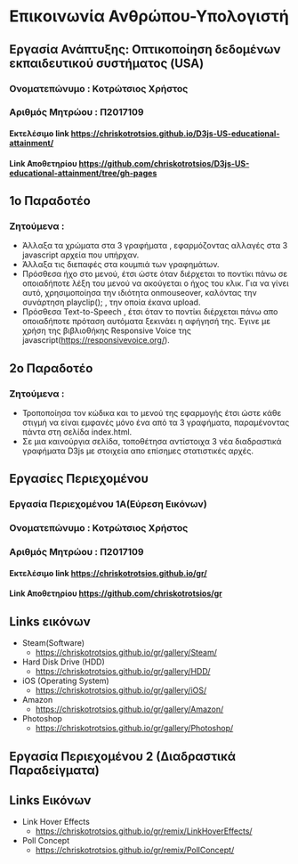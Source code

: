   # Επικοινωνία Ανθρώπου-Υπολογιστή
  ## Εργασία Ανάπτυξης: Οπτικοποίηση δεδομένων εκπαιδευτικού συστήματος (USA)
  ### Ονοματεπώνυμο : Κοτρώτσιος Χρήστος 
  ### Αριθμός Μητρώου : Π2017109
  #### Εκτελέσιμο link https://chriskotrotsios.github.io/D3js-US-educational-attainment/
  #### Link Αποθετηρίου https://github.com/chriskotrotsios/D3js-US-educational-attainment/tree/gh-pages
  ## 1ο Παραδοτέο
  ### Ζητούμενα :
- Άλλαξα τα χρώματα στα 3 γραφήματα , εφαρμόζοντας αλλαγές στα 3 javascript αρχεία που υπήρχαν.
- Άλλαξα τις διεπαφές στα κουμπιά των γραφημάτων.
- Πρόσθεσα ήχο στο μενού, έτσι ώστε όταν διέρχεται το ποντίκι πάνω σε οποιαδήποτε λέξη του μενού να ακούγεται ο ήχος του κλικ. Για να γίνει αυτό, χρησιμοποίησα την ιδιότητα onmouseover, καλόντας την συνάρτηση playclip(); , την οποία έκανα upload.
- Πρόσθεσα Text-to-Speech , έτσι όταν το ποντίκι διέρχεται πάνω απο οποιαδήποτε πρόταση αυτόματα ξεκινάει η αφήγησή της. Έγινε με χρήση της βιβλιοθήκης Responsive Voice της javascript(https://responsivevoice.org/).
## 2ο Παραδοτέο
### Ζητούμενα : 
- Τροποποίησα τον κώδικα και το μενού της εφαρμογής έτσι ώστε κάθε στιγμή να είναι εμφανές μόνο ένα από τα 3 γραφήματα, παραμένοντας πάντα στη σελίδα index.html.
- Σε μια καινούργια σελίδα, τοποθέτησα αντίστοιχα 3 νέα διαδραστικά γραφήματα D3js με στοιχεία απο επίσημες στατιστικές αρχές.



## Εργασίες Περιεχομένου 
### Εργασία Περιεχομένου 1Α(Εύρεση Εικόνων)
### Ονοματεπώνυμο : Κοτρώτσιος Χρήστος 
### Αριθμός Μητρώου : Π2017109
#### Εκτελέσιμο link https://chriskotrotsios.github.io/gr/
#### Link Αποθετηρίου https://github.com/chriskotrotsios/gr

## Links εικόνων

- Steam(Software)
  - https://chriskotrotsios.github.io/gr/gallery/Steam/
- Hard Disk Drive (HDD)
  - https://chriskotrotsios.github.io/gr/gallery/HDD/
- iOS (Operating System)
  - https://chriskotrotsios.github.io/gr/gallery/iOS/
- Amazon
  - https://chriskotrotsios.github.io/gr/gallery/Amazon/
- Photoshop
  - https://chriskotrotsios.github.io/gr/gallery/Photoshop/
  
## Εργασία Περιεχομένου 2 (Διαδραστικά Παραδείγματα)
## Links Εικόνων
- Link Hover Effects
  - https://chriskotrotsios.github.io/gr/remix/LinkHoverEffects/
- Poll Concept
  - https://chriskotrotsios.github.io/gr/remix/PollConcept/
